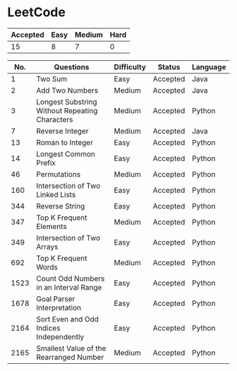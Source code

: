 # LeetCode

Accepted | Easy | Medium | Hard
---------|------|--------|-----
15       | 8    | 7      | 0

No. | Questions | Difficulty | Status | Language
----|------------------------------------------------|--------|----------|--------
1   | Two Sum                                        | Easy   | Accepted | Java
2   | Add Two Numbers                                | Medium | Accepted | Java
3   | Longest Substring Without Repeating Characters | Medium | Accepted | Python
7   | Reverse Integer                                | Medium | Accepted | Java
13  | Roman to Integer                               | Easy   | Accepted | Python
14  | Longest Common Prefix                          | Easy   | Accepted | Python
46  | Permutations                                   | Medium | Accepted | Python
160 | Intersection of Two Linked Lists               | Easy   | Accepted | Python
344 | Reverse String                                 | Easy   | Accepted | Python
347 | Top K Frequent Elements                        | Medium | Accepted | Python
349 | Intersection of Two Arrays                     | Easy   | Accepted | Python
692 | Top K Frequent Words                           | Medium | Accepted | Python
1523| Count Odd Numbers in an Interval Range         | Easy   | Accepted | Python
1678| Goal Parser Interpretation                     | Easy   | Accepted | Python
2164| Sort Even and Odd Indices Independently        | Easy   | Accepted | Python
2165| Smallest Value of the Rearranged Number        | Medium | Accepted | Python